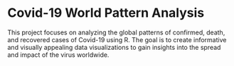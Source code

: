 # Covid-19 World Pattern Analysis

This project focuses on analyzing the global patterns of confirmed, death, and recovered cases of Covid-19 using R. The goal is to create informative and visually appealing data visualizations to gain insights into the spread and impact of the virus worldwide.
